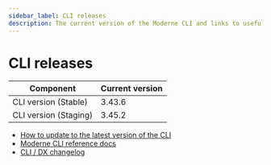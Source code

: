 ```yaml
---
sidebar_label: CLI releases
description: The current version of the Moderne CLI and links to useful CLI documentation.
---
```


# CLI releases

| Component             | Current version |
| --------------------- | --------------- |
| CLI version (Stable)  | 3.43.6          |
| CLI version (Staging) | 3.45.2          |

* [How to update to the latest version of the CLI](../user-documentation/moderne-cli/how-to-guides/cli-upgrade.md)
* [Moderne CLI reference docs](../user-documentation/moderne-cli/cli-reference.md)
* [CLI / DX changelog](./cli-dx.md)
